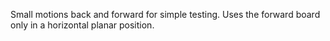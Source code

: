 
Small motions back and forward for simple testing. Uses the forward board only in a horizontal planar position.